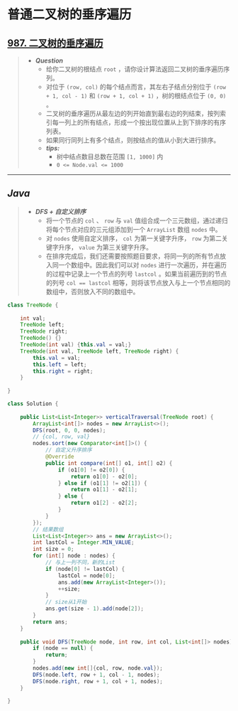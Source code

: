 # 普通二叉树的垂序遍历

## [987. 二叉树的垂序遍历](https://leetcode.cn/problems/vertical-order-traversal-of-a-binary-tree/)

> - ***Question***
>   - 给你二叉树的根结点 `root` ，请你设计算法返回二叉树的垂序遍历序列。
>   - 对位于 `(row, col)` 的每个结点而言，其左右子结点分别位于 `(row + 1, col - 1)` 和 `(row + 1, col + 1)` ，树的根结点位于 `(0, 0)` 。
>   - 二叉树的垂序遍历从最左边的列开始直到最右边的列结束，按列索引每一列上的所有结点，形成一个按出现位置从上到下排序的有序列表。
>   - 如果同行同列上有多个结点，则按结点的值从小到大进行排序。
>   - ***tips:***
>     - 树中结点数目总数在范围 `[1, 1000]` 内
>     - `0 <= Node.val <= 1000`

---

## *Java*

> - ***DFS + 自定义排序***
>   - 将一个节点的 `col` 、 `row` 与 `val` 值组合成一个三元数组，通过递归将每个节点对应的三元组添加到一个 `ArrayList` 数组 `nodes` 中。
>   - 对 `nodes` 使用自定义排序， `col` 为第一关键字升序， `row` 为第二关键字升序， `value` 为第三关键字升序。
>   - 在排序完成后，我们还需要按照题目要求，将同一列的所有节点放入同一个数组中。因此我们可以对 `nodes` 进行一次遍历，并在遍历的过程中记录上一个节点的列号  `lastcol` 。如果当前遍历到的节点的列号 `col == lastcol` 相等，则将该节点放入与上一个节点相同的数组中，否则放入不同的数组中。

```java
class TreeNode {
    
    int val;
    TreeNode left;
    TreeNode right;
    TreeNode() {}
    TreeNode(int val) {this.val = val;}
    TreeNode(int val, TreeNode left, TreeNode right) {
        this.val = val;
        this.left = left;
        this.right = right;
    }
    
}

class Solution {
    
    public List<List<Integer>> verticalTraversal(TreeNode root) {
        ArrayList<int[]> nodes = new ArrayList<>();
        DFS(root, 0, 0, nodes);
        // {col, row, val}
        nodes.sort(new Comparator<int[]>() {
            // 自定义升序排序
            @Override
            public int compare(int[] o1, int[] o2) {
                if (o1[0] != o2[0]) {
                    return o1[0] - o2[0];
                } else if (o1[1] != o2[1]) {
                    return o1[1] - o2[1];
                } else {
                    return o1[2] - o2[2];
                }
            }
        });
        // 结果数组
        List<List<Integer>> ans = new ArrayList<>();
        int lastCol = Integer.MIN_VALUE;
        int size = 0;
        for (int[] node : nodes) {
            // 与上一列不同，新的List
            if (node[0] != lastCol) {
                lastCol = node[0];
                ans.add(new ArrayList<Integer>());
                ++size;
            }
            // size从1开始
            ans.get(size - 1).add(node[2]);
        }
        return ans;
    }
    
    public void DFS(TreeNode node, int row, int col, List<int[]> nodes) {
        if (node == null) {
            return;
        }
        nodes.add(new int[]{col, row, node.val});
        DFS(node.left, row + 1, col - 1, nodes);
        DFS(node.right, row + 1, col + 1, nodes);
    }
    
}
```
